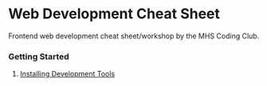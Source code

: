 # Web Development Cheat Sheet
Frontend web development cheat sheet/workshop by the MHS Coding Club.

### Getting Started
1. [Installing Development Tools](/INSTALL_DEV_TOOLS.md)

